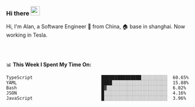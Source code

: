 ### Hi there <img src="https://media.giphy.com/media/hvRJCLFzcasrR4ia7z/giphy.gif" width="25px">

<!-- ![visitors](https://visitor-badge.glitch.me/badge?page_id=dislfyer.dislfyer) -->

Hi, I'm Alan, a Software Engineer 🚀 from China, 🏠 base in shanghai. Now working in Tesla.

<br/>
<br/>

📊 **This Week I Spent My Time On:**


<!--START_SECTION:waka-->

```text
TypeScript                          ███████████████░░░░░░░░░░  60.65%
YAML                                ████░░░░░░░░░░░░░░░░░░░░░  15.88%
Bash                                █▓░░░░░░░░░░░░░░░░░░░░░░░  6.02%
JSON                                █░░░░░░░░░░░░░░░░░░░░░░░░  4.16%
JavaScript                          █░░░░░░░░░░░░░░░░░░░░░░░░  3.96%
```

<!--END_SECTION:waka-->

<!--
**About Me:**
 -->
